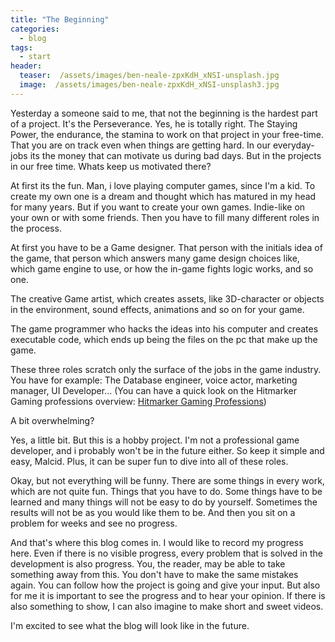 ```yaml
---
title: "The Beginning"
categories:
  - blog
tags:
  - start
header:
  teaser:  /assets/images/ben-neale-zpxKdH_xNSI-unsplash.jpg
  image:  /assets/images/ben-neale-zpxKdH_xNSI-unsplash3.jpg
---
```


Yesterday a someone said to me, that not the beginning is the hardest part of a project. It's the Perseverance. Yes, he is totally right.
The Staying Power, the endurance, the stamina to work on that project in your free-time. That you are on track even when things are getting hard. In our everyday-jobs its the money that can motivate us during bad days. But in the projects in our free time. Whats keep us motivated there?

At first its the fun. 
Man, i love playing computer games, since I'm a kid. To create my own one is a dream and thought which has matured in my head for many years. But if you want to create your own games. Indie-like on your own or with some friends. Then you have to fill many different roles in the process. 

At first you have to be a Game designer. That person with the initials idea of the game, that person which answers many  game design choices like, which game engine to use, or how the in-game fights logic works, and so one.

The creative Game artist, which creates assets, like 3D-character or objects in the environment, sound effects, animations and so on for your game.

The game programmer who hacks the ideas into his computer and creates executable code, which ends up being the files on the pc that make up the game.

These three roles scratch only the surface of the jobs in the game industry. You have for example: The Database engineer, voice actor, marketing manager, UI Developer... (You can have a quick look on the Hitmarker Gaming professions overview: [Hitmarker Gaming Professions](https://hitmarker.net/career-advice/the-complete-list-of-gaming-esports-jobs))

A bit overwhelming?

Yes, a little bit. But this is a hobby project. I'm not a professional game developer, and i probably won't be in the future either. So keep it simple and easy, Malcid. Plus, it can be super fun to dive into all of these roles.

Okay, but not everything will be funny. There are some things in every work, which are not quite fun. Things that you have to do. Some things have to be learned and many things will not be easy to do by yourself. Sometimes the results will not be as you would like them to be. And then you sit on a problem for weeks and see no progress.

And that's where this blog comes in. I would like to record my progress here. Even if there is no visible progress, every problem that is solved in the development is also progress.
You, the reader, may be able to take something away from this. You don't have to make the same mistakes again. You can follow how the project is going and give your input. But also for me it is important to see the progress and to hear your opinion. If there is also something to show, I can also imagine to make short and sweet videos.

I'm excited to see what the blog will look like in the future.

